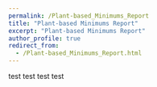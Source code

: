 ```yaml
---
permalink: /Plant-based_Minimums_Report
title: "Plant-based Minimums Report"
excerpt: "Plant-based Minimums Report"
author_profile: true
redirect_from: 
  - /Plant-based_Minimums_Report.html
---
```


test
test test test

